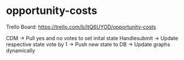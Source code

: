 # opportunity-costs
Trello Board: https://trello.com/b/ItQ6UYOD/opportunity-costs

CDM -> Pull yes and no votes to set inital state
Handlesubmit -> Update respective state vote by 1
            -> Push new state to DB
            -> Update graphs dynamically
